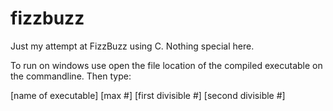 # fizzbuzz

Just my attempt at FizzBuzz using C.
Nothing special here.

To run on windows use open the file location of the compiled executable on the commandline.
Then type:

[name of executable] [max #] [first divisible #] [second divisible #]
